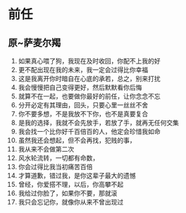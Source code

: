 # 前任
## 原~萨麦尔羯
1. 如果真心喂了狗，我现在及时收回，你配不上我的好
2. 更不配出现在我的未来，我一定会过得比你幸福
3. 这是我离开你时暗自在心底的承若，总之，别来打扰
4. 我会慢慢把自己变得更好，然后默默看你后悔
5. 就算不在一起，也要做你最好的前任，让你念念不忘
6. 分开必定有其理由，回头，只要心里一丝丝不舍
7. 你不要多想，不是我放不下你，也不是真要复合
8. 是我的选择，我就不会先放手，若放了手，就再无任何交集
9. 我会找一个比你好千百倍百的人，他定会珍惜我如命
8. 虽然我还会想起，但不会再找，犯贱的事，
9. 我从来不会做第二次
10. 风水轮流转，一切都有命数，
11. 你会过得比我当初痛苦百倍
12. 才算道歉，错过我，是你这辈子最大的遗憾
13. 曾经，你爱搭不理，以后，你高攀不起
14. 我给过你脸了，如果你不要，那就滚
15. 我只会忘记你，就像你从来不曾出现过
